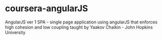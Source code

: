 # coursera-angularJS
AngularJS ver 1
SPA - single page application using angularJS that enforces high cohesion and low coupling
taught by Yaakov Chaikin - John Hopkins University 
